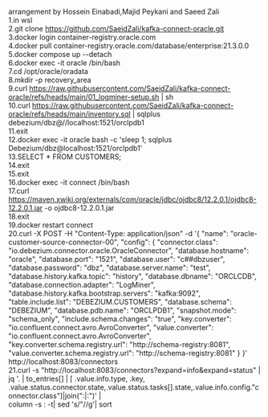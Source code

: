 arrangement by Hossein Einabadi,Majid Peykani and Saeed Zali<br>
1.in wsl<br>
2.git clone https://github.com/SaeidZali/kafka-connect-oracle.git<br>
3.docker login container-registry.oracle.com<br>
4.docker pull container-registry.oracle.com/database/enterprise:21.3.0.0<br>
5.docker compose up --detach<br>
6.docker exec -it oracle /bin/bash<br>
7.cd /opt/oracle/oradata<br>
8.mkdir -p recovery_area<br>
9.curl https://raw.githubusercontent.com/SaeidZali/kafka-connect-oracle/refs/heads/main/01_logminer-setup.sh | sh<br>
10.curl https://raw.githubusercontent.com/SaeidZali/kafka-connect-oracle/refs/heads/main/inventory.sql | sqlplus debezium/dbz@//localhost:1521/orclpdb1<br>
11.exit<br>
12.docker exec -it oracle bash -c 'sleep 1; sqlplus Debezium/dbz@localhost:1521/orclpdb1'<br>
13.SELECT * FROM CUSTOMERS;<br>
14.exit<br>
15.exit<br>
16.docker exec -it connect /bin/bash<br>
17.curl https://maven.xwiki.org/externals/com/oracle/jdbc/ojdbc8/12.2.0.1/ojdbc8-12.2.0.1.jar -o ojdbc8-12.2.0.1.jar<br>
18.exit<br>
19.docker restart connect<br>
20.curl -X POST -H "Content-Type: application/json" -d '{ "name": "oracle-customer-source-connector-00", "config": { "connector.class": "io.debezium.connector.oracle.OracleConnector", "database.hostname": "oracle", "database.port": "1521", "database.user": "c##dbzuser", "database.password": "dbz", "database.server.name": "test", "database.history.kafka.topic": "history", "database.dbname": "ORCLCDB", "database.connection.adapter": "LogMiner", "database.history.kafka.bootstrap.servers": "kafka:9092", "table.include.list": "DEBEZIUM.CUSTOMERS", "database.schema": "DEBEZIUM", "database.pdb.name": "ORCLPDB1", "snapshot.mode": "schema_only", "include.schema.changes": "true", "key.converter": "io.confluent.connect.avro.AvroConverter", "value.converter": "io.confluent.connect.avro.AvroConverter", "key.converter.schema.registry.url": "http://schema-registry:8081", "value.converter.schema.registry.url": "http://schema-registry:8081" } }' http://localhost:8083/connectors<br>
21.curl -s "http://localhost:8083/connectors?expand=info&expand=status" | \
jq '. | to_entries[] | [ .value.info.type, .key, .value.status.connector.state,.value.status.tasks[].state,.value.info.config."connector.class"]|join(":|:")' | \
column -s : -t| sed 's/\"//g'| sort<br>
